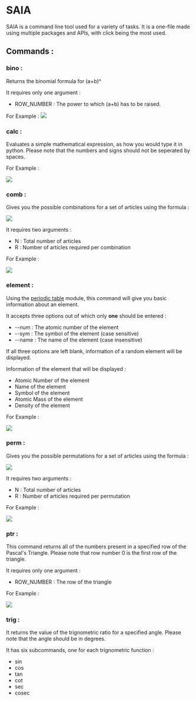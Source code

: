 # SAIA
SAIA is a command line tool used for a variety of tasks. It is a one-file made using multiple packages and APIs, with click being the most used.

## Commands :
### bino :
Returns the binomial formula for (a+b)ⁿ

It requires only one argument :
- ROW_NUMBER : The power to which (a+b) has to be raised.

For Example :
![](https://i.imgur.com/A8kzj2T.png)

### calc :
Evaluates a simple mathematical expression, as how you would type it in python. Please note that the numbers and signs should not be seperated by spaces.

For Example :

![](https://i.imgur.com/ZeJ4nuc.png)

### comb :
Gives you the possible combinations for a set of articles using the formula :

![](https://i.imgur.com/GpGJZUo.png)

It requires two arguments :
- N : Total number of articles
- R : Number of articles required per combination

For Example :

![](https://i.imgur.com/MSexadT.png)

### element :
Using the [periodic table](https://pypi.org/project/periodictable/) module, this command will give you basic information about an element.

It accepts three options out of which only **one** should be entered :
- --num : The atomic number of the element
- --sym : The symbol of the element (case sensitive)
- --name : The name of the element (case insensitive)

If all three options are left blank, information of a random element will be displayed.

Information of the element that will be displayed :
- Atomic Number of the element
- Name of the element
- Symbol of the element
- Atomic Mass of the element
- Density of the element

For Example :

![](https://i.imgur.com/FW9l5cW.png)

### perm :
Gives you the possible permutations for a set of articles using the formula :

![](https://i.imgur.com/wjfiQe7.png)

It requires two arguments :
- N : Total number of articles
- R : Number of articles required per permutation

For Example :

![](https://i.imgur.com/OGMnb0x.png)

### ptr :
This command returns all of the numbers present in a specified row of the Pascal's Triangle. Please note that row number 0 is the first row of the triangle.

It requires only one argument :
- ROW_NUMBER : The row of the triangle

For Example :

![](https://i.imgur.com/EyROC28.png)
### trig :
It returns the value of the trignometric ratio for a specified angle. Please note that the angle should be in degrees.

It has six subcommands, one for each trignometric function :
- sin
- cos
- tan
- cot
- sec
- cosec